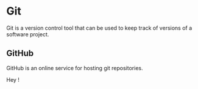 # Git

Git is a version control tool that can be used to keep track of versions of a software project.

## GitHub

GitHub is an online service for hosting git repositories.

Hey !
